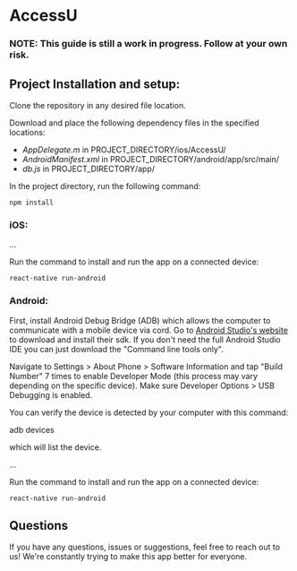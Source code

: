 # AccessU

### NOTE: This guide is still a work in progress. Follow at your own risk.


## Project Installation and setup:

Clone the repository in any desired file location.

Download and place the following dependency files in the specified locations:

- _AppDelegate.m_ in PROJECT_DIRECTORY/ios/AccessU/
- _AndroidManifest.xml_ in PROJECT_DIRECTORY/android/app/src/main/
- _db.js_ in PROJECT_DIRECTORY/app/

In the project directory, run the following command:

    npm install

### iOS:

...

Run the command to install and run the app on a connected device:

    react-native run-android

### Android:

First, install Android Debug Bridge (ADB) which allows the computer to communicate with a mobile device via cord.
Go to [Android Studio's website](https://developer.android.com/studio/#downloads) to download and install their sdk.
If you don't need the full Android Studio IDE you can just download the "Command line tools only".

Navigate to Settings > About Phone > Software Information and tap "Build Number" 7 times to enable Developer Mode (this process may vary depending on the specific device).
Make sure Developer Options > USB Debugging is enabled.

You can verify the device is detected by your computer with this command:

  adb devices

which will list the device.

...

Run the command to install and run the app on a connected device:

    react-native run-android

## Questions

If you have any questions, issues or suggestions, feel free to reach out to us!
We're constantly trying to make this app better for everyone.
